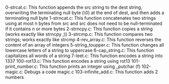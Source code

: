 0-strcat.c: This function appends the src string to the dest string, overwriting the terminating null byte (\0) at the end of dest, and then adds a terminating null byte
1-strncat.c: This function concatenates two strings using at most n bytes from src and src does not need to be null-terminated if it contains n or more bytes
2-strncpy.c: This function copies a string (works exactly like strncpy ;))
3-strcmp.c: This function compares two strings; works exactly like strcmp
4-rev_array.c: This function reverses the content of an array of integers
5-string_toupper.c: This function changes all lowercase letters of a string to uppercase
6-cap_string.c: This function capitalizes all words of a string
7-leet.c: This function encodes a string into 1337
100-rot13.c: This function encodes a string using rot13
101-print_number.c: This function prints an integer using _putchar (f)
102-magic.c: Debugs a code magic.c
103-infinite_add.c: This function adds 2 numbers
